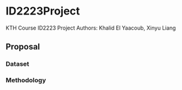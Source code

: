 # ID2223Project
KTH Course ID2223 Project Authors: Khalid El Yaacoub, Xinyu Liang

## Proposal

### Dataset


### Methodology

